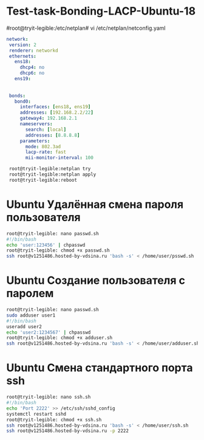 # Test-task-Bonding-LACP-Ubuntu-18

#root@tryit-legible:/etc/netplan# vi /etc/netplan/netconfig.yaml

```yml
network:
 version: 2
 renderer: networkd
 ethernets:
   ens18:
     dhcp4: no
     dhcp6: no
   ens19:
 
       
 bonds:
   bond0:
     interfaces: [ens18, ens19]
     addresses: [192.168.2.2/22]
     gateway4: 192.168.2.1
     nameservers:
       search: [local]
       addresses: [8.8.8.8]
     parameters:
       mode: 802.3ad
       lacp-rate: fast
       mii-monitor-interval: 100
```
```bash
 root@tryit-legible:netplan try  
 root@tryit-legible:netplan apply 
 root@tryit-legible:reboot    
 ```      
 # Ubuntu Удалённая смена пароля пользователя
 ```bash
 root@tryit-legible: nano passwd.sh
 #!/bin/bash
 echo 'user:123456' | chpasswd
 root@tryit-legible: chmod +x passwd.sh
 ssh root@v1251486.hosted-by-vdsina.ru 'bash -s' < /home/user/psswd.sh
 ```

 # Ubuntu Создание пользователя с паролем
  ```bash
 root@tryit-legible: nano passwd.sh
 sudo adduser user1
 #!/bin/bash
 useradd user2
 echo 'user2:1234567' | chpasswd
 root@tryit-legible: chmod +x adduser.sh
 ssh root@v1251486.hosted-by-vdsina.ru 'bash -s' < /home/user/adduser.sh
 ```
 
 # Ubuntu Смена стандартного порта ssh
 ```bash
 root@tryit-legible: nano ssh.sh
 #!/bin/bash
 echo 'Port 2222' >> /etc/ssh/sshd_config
 systemctl restart sshd
 root@tryit-legible: chmod +x ssh.sh
 ssh root@v1251486.hosted-by-vdsina.ru 'bash -s' < /home/user/ssh.sh
 ssh root@v1251486.hosted-by-vdsina.ru -p 2222
 ```
 
 
